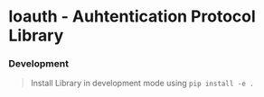 # loauth - Auhtentication Protocol Library

### Development
> Install Library in development mode using
> `pip install -e .`
